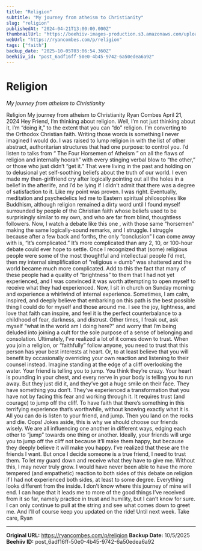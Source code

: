 ```yaml
---
title: "Religion"
subtitle: "My journey from atheism to Christianity"
slug: "religion"
publishedAt: "2024-04-21T13:00:00.000Z"
thumbnailUrl: "https://beehiiv-images-production.s3.amazonaws.com/uploads/asset/file/5d5a35d4-cd3e-42ce-b8df-c7ff62adc9de/josh-applegate-g0WjhnQRTa8-unsplash.jpg?t=1713639631"
webUrl: "https://ryancombes.com/p/religion"
tags: ["faith"]
backup_date: "2025-10-05T03:06:54.360Z"
beehiiv_id: "post_6adf16ff-50e0-4b45-9742-6a50edea6a92"
---
```


# Religion

*My journey from atheism to Christianity*



Religion My journey from atheism to Christianity Ryan Combes April 21, 2024 Hey Friend, I’m thinking about religion. Well, I’m not just thinking about it, I’m “doing it,” to the extent that you can “do” religion. I’m converting to the Orthodox Christian faith. Writing those words is something I never imagined I would do. I was raised to lump religion in with the list of other abstract, authoritarian structures that had one purpose: to control you. I’d listen to talks from “ The Four Horsemen of Atheism ” on all the flaws of religion and internally hoorah” with every stinging verbal blow to “the other,” or those who just didn’t “get it.” That were living in the past and holding on to delusional yet self-soothing beliefs about the truth of our world. I even made my then-girlfriend cry after logically pointing out all the holes in a belief in the afterlife, and I’d be lying if I didn’t admit that there was a degree of satisfaction to it. Like my point was proven. I was right. Eventually, meditation and psychedelics led me to Eastern spiritual philosophies like Buddhism, although religion remained a dirty word until I found myself surrounded by people of the Christian faith whose beliefs used to be surprisingly similar to my own, and who are far from blind, thoughtless followers. Now, I watch a debate like this one , with those same “horsemen” making the same logically-sound remarks, and I struggle. I struggle because after a few back and forths, the only “conclusion” I can come away with is, “it’s complicated.” It’s more complicated than any 2, 10, or 100-hour debate could ever hope to settle. Once I recognized that (some) religious people were some of the most thoughtful and intellectual people I’d met, then my internal simplification of “religious = dumb” was shattered and the world became much more complicated. Add to this the fact that many of these people had a quality of “brightness” to them that I had not yet experienced, and I was convinced it was worth attempting to open myself to receive what they had experienced. Now, I sit in church on Sunday morning and experience a whirlwind of internal experience. Sometimes, I am calm, inspired, and deeply believe that embarking on this path is the best possible thing I could do for myself and those around me. I see the joy, lightness, and love that faith can inspire, and feel it is the perfect counterbalance to a childhood of fear, darkness, and distrust. Other times, I freak out, ask myself “what in the world am I doing here?” and worry that I’m being deluded into joining a cult for the sole purpose of a sense of belonging and consolation. Ultimately, I’ve realized a lot of it comes down to trust. When you join a religion, or “faithfully” follow anyone, you need to trust that this person has your best interests at heart. Or, to at least believe that you will benefit by occasionally overriding your own reaction and listening to their counsel instead. Imagine standing at the edge of a cliff overlooking the water. Your friend is telling you to jump. You think they’re crazy. Your heart is pounding in your chest, and every nerve in your body is telling you to run away. But they just did it, and they’ve got a huge smile on their face. They have something you don’t. They’ve experienced a transformation that you have not by facing this fear and working through it. It requires trust (and courage) to jump off the cliff. To have faith that there’s something in this terrifying experience that’s worthwhile, without knowing exactly what it is. All you can do is listen to your friend, and jump. Then you land on the rocks and die. Oops! Jokes aside, this is why we should choose our friends wisely. We are all influencing one another in different ways, edging each other to “jump” towards one thing or another. Ideally, your friends will urge you to jump off the cliff not because it’ll make them happy, but because they deeply believe it will make you happy. I’ve realized that these are the friends I want. But once I decide someone is a true friend, I need to trust them. To let my guard down and receive what they have to give me. Without this, I may never truly grow. I would have never been able to have the more tempered (and empathetic) reaction to both sides of this debate on religion if I had not experienced both sides, at least to some degree. Everything looks different from the inside. I don’t know where this journey of mine will end. I can hope that it leads me to more of the good things I’ve received from it so far, namely practice in trust and humility, but I can’t know for sure. I can only continue to pull at the string and see what comes down to greet me. And I’ll of course keep you updated on the ride! Until next week. Take care, Ryan

---

**Original URL:** https://ryancombes.com/p/religion
**Backup Date:** 10/5/2025
**Beehiiv ID:** post_6adf16ff-50e0-4b45-9742-6a50edea6a92
